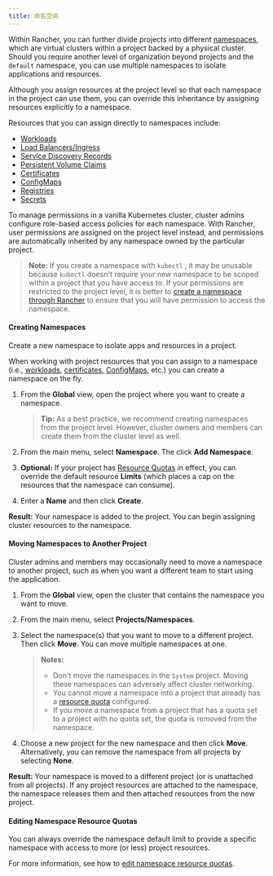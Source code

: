 ```yaml
---
title: 命名空间
---
```


Within Rancher, you can further divide projects into different [namespaces](https://kubernetes.io/docs/concepts/overview/working-with-objects/namespaces/), which are virtual clusters within a project backed by a physical cluster. Should you require another level of organization beyond projects and the `default` namespace, you can use multiple namespaces to isolate applications and resources.

Although you assign resources at the project level so that each namespace in the project can use them, you can override this inheritance by assigning resources explicitly to a namespace.

Resources that you can assign directly to namespaces include:

* [Workloads](/docs/k8s-in-rancher/workloads/)
* [Load Balancers/Ingress](/docs/k8s-in-rancher/load-balancers-and-ingress/)
* [Service Discovery Records](/docs/k8s-in-rancher/service-discovery/)
* [Persistent Volume Claims](/docs/k8s-in-rancher/volumes-and-storage/persistent-volume-claims/)
* [Certificates](/docs/k8s-in-rancher/certificates/)
* [ConfigMaps](/docs/k8s-in-rancher/configmaps/)
* [Registries](/docs/k8s-in-rancher/registries/)
* [Secrets](/docs/k8s-in-rancher/secrets/)

To manage permissions in a vanilla Kubernetes cluster, cluster admins configure role-based access policies for each namespace. With Rancher, user permissions are assigned on the project level instead, and permissions are automatically inherited by any namespace owned by the particular project.

> **Note:** If you create a namespace with `kubectl` , it may be unusable because `kubectl` doesn't require your new namespace to be scoped within a project that you have access to. If your permissions are restricted to the project level, it is better to [create a namespace through Rancher](/docs/project-admin/namespaces/#creating-namespaces) to ensure that you will have permission to access the namespace.

#### Creating Namespaces

Create a new namespace to isolate apps and resources in a project.

When working with project resources that you can assign to a namespace (i.e., [workloads](/docs/k8s-in-rancher/workloads/deploy-workloads/), [certificates](/docs/k8s-in-rancher/certificates/), [ConfigMaps](/docs/k8s-in-rancher/configmaps), etc.) you can create a namespace on the fly.

1. From the **Global** view, open the project where you want to create a namespace.

   > **Tip:** As a best practice, we recommend creating namespaces from the project level. However, cluster owners and members can create them from the cluster level as well.

1. From the main menu, select **Namespace**. The click **Add Namespace**.

1. **Optional:** If your project has [Resource Quotas](/docs/k8s-in-rancher/projects-and-namespaces/resource-quotas) in effect, you can override the default resource **Limits** (which places a cap on the resources that the namespace can consume).

1. Enter a **Name** and then click **Create**.

**Result:** Your namespace is added to the project. You can begin assigning cluster resources to the namespace.

#### Moving Namespaces to Another Project

Cluster admins and members may occasionally need to move a namespace to another project, such as when you want a different team to start using the application.

1. From the **Global** view, open the cluster that contains the namespace you want to move.

1. From the main menu, select **Projects/Namespaces**.

1. Select the namespace(s) that you want to move to a different project. Then click **Move**. You can move multiple namespaces at one.

   > **Notes:**
   >
   > - Don't move the namespaces in the `System` project. Moving these namespaces can adversely affect cluster networking.
   > - You cannot move a namespace into a project that already has a [resource quota](/docs/k8s-in-rancher/projects-and-namespaces/resource-quotas/) configured.
   > - If you move a namespace from a project that has a quota set to a project with no quota set, the quota is removed from the namespace.

1. Choose a new project for the new namespace and then click **Move**. Alternatively, you can remove the namespace from all projects by selecting **None**.

**Result:** Your namespace is moved to a different project (or is unattached from all projects). If any project resources are attached to the namespace, the namespace releases them and then attached resources from the new project.

#### Editing Namespace Resource Quotas

You can always override the namespace default limit to provide a specific namespace with access to more (or less) project resources.

For more information, see how to [edit namespace resource quotas](/docs/project-admin//resource-quotas/override-namespace-default/#editing-namespace-resource-quotas).

